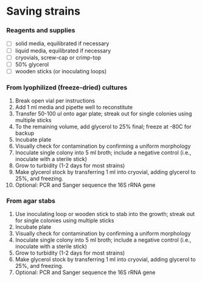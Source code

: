 # Saving strains 

### Reagents and supplies

- [ ] solid media, equilibrated if necessary
- [ ] liquid media, equilibrated if necessary
- [ ] cryovials, screw-cap or crimp-top 
- [ ] 50% glycerol
- [ ] wooden sticks (or inoculating loops)

### From lyophilized (freeze-dried) cultures

1. Break open vial per instructions
2. Add 1 ml media and pipette well to reconstitute 
3. Transfer 50-100 ul onto agar plate; streak out for single colonies using multiple sticks
4. To the remaining volume, add glycerol to 25% final; freeze at -80C for backup
5. Incubate plate 
6. Visually check for contamination by confirming a uniform morphology
7. Inoculate single colony into 5 ml broth; include a negative control (i.e., inoculate with a sterile stick)
8. Grow to turbidity (1-2 days for most strains)
9. Make glycerol stock by transferring 1 ml into cryovial, adding glycerol to 25%, and freezing.
10. Optional: PCR and Sanger sequence the 16S rRNA gene

### From agar stabs

1. Use inoculating loop or wooden stick to stab into the growth; streak out for single colonies using multiple sticks
2. Incubate plate 
3. Visually check for contamination by confirming a uniform morphology
4. Inoculate single colony into 5 ml broth; include a negative control (i.e., inoculate with a sterile stick)
5. Grow to turbidity (1-2 days for most strains)
6. Make glycerol stock by transferring 1 ml into cryovial, adding glycerol to 25%, and freezing.
7. Optional: PCR and Sanger sequence the 16S rRNA gene
